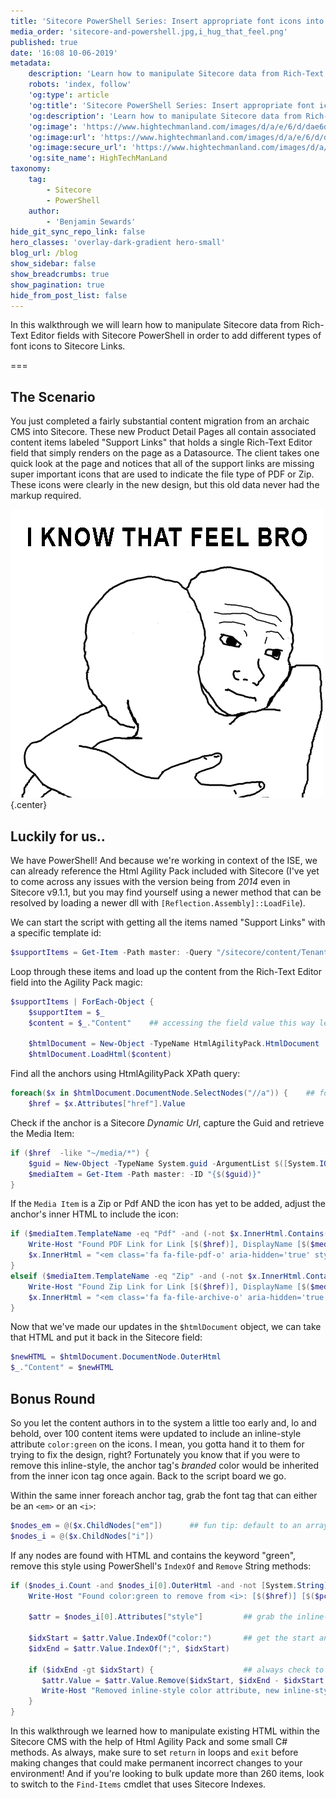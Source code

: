 ```yaml
---
title: 'Sitecore PowerShell Series: Insert appropriate font icons into Sitecore Links'
media_order: 'sitecore-and-powershell.jpg,i_hug_that_feel.png'
published: true
date: '16:08 10-06-2019'
metadata:
    description: 'Learn how to manipulate Sitecore data from Rich-Text Editor fields with Sitecore PowerShell in order to add different types of font icons to Sitecore Links'
    robots: 'index, follow'
    'og:type': article
    'og:title': 'Sitecore PowerShell Series: Insert appropriate font icons into Sitecore Links'
    'og:description': 'Learn how to manipulate Sitecore data from Rich-Text Editor fields with Sitecore PowerShell in order to add different types of font icons to Sitecore Links'
    'og:image': 'https://www.hightechmanland.com/images/d/a/e/6/d/dae6df14f255dec8a79ba571924cee1f08869980-sitecore-and-powershell.jpeg'
    'og:image:url': 'https://www.hightechmanland.com/images/d/a/e/6/d/dae6df14f255dec8a79ba571924cee1f08869980-sitecore-and-powershell.jpeg'
    'og:image:secure_url': 'https://www.hightechmanland.com/images/d/a/e/6/d/dae6df14f255dec8a79ba571924cee1f08869980-sitecore-and-powershell.jpeg'
    'og:site_name': HighTechManLand
taxonomy:
    tag:
        - Sitecore
        - PowerShell
    author:
        - 'Benjamin Sewards'
hide_git_sync_repo_link: false
hero_classes: 'overlay-dark-gradient hero-small'
blog_url: /blog
show_sidebar: false
show_breadcrumbs: true
show_pagination: true
hide_from_post_list: false
---
```


In this walkthrough we will learn how to manipulate Sitecore data from Rich-Text Editor fields with Sitecore PowerShell in order to add different types of font icons to Sitecore Links.

===

## The Scenario
You just completed a fairly substantial content migration from an archaic CMS into Sitecore. These new Product Detail Pages all contain associated content items labeled "Support Links" that holds a single Rich-Text Editor field that simply renders on the page as a Datasource. The client takes one quick look at the page and notices that all of the support links are missing super important icons that are used to indicate the file type of PDF or Zip. These icons were clearly in the new design, but this old data never had the markup required.

![I know that feel, bro](i_hug_that_feel.png) {.center}

## Luckily for us..
We have PowerShell! And because we're working in context of the ISE, we can already reference the Html Agility Pack included with Sitecore (I've yet to come across any issues with the version being from _2014_ even in Sitecore v9.1.1, but you may find yourself using a newer method that can be resolved by loading a newer dll with `[Reflection.Assembly]::LoadFile`).

We can start the script with getting all the items named "Support Links" with a specific template id:
```powershell
$supportItems = Get-Item -Path master: -Query "/sitecore/content/Tenant/Site A/Homepage//*[@@templateid='{A099DC2D-1E23-499F-B101-DBB0902148F4}' and @@name='Support Links']"
```

Loop through these items and load up the content from the Rich-Text Editor field into the Agility Pack magic:
```powershell
$supportItems | ForEach-Object {
    $supportItem = $_
    $content = $_."Content"    ## accessing the field value this way lets us not worry about the Begin/End Edit requirements
    
    $htmlDocument = New-Object -TypeName HtmlAgilityPack.HtmlDocument
    $htmlDocument.LoadHtml($content)
```

Find all the anchors using HtmlAgilityPack XPath query:
```powershell
foreach($x in $htmlDocument.DocumentNode.SelectNodes("//a")) {    ## foreach anchor in html
    $href = $x.Attributes["href"].Value
```

Check if the anchor is a Sitecore _Dynamic Url_, capture the Guid and retrieve the Media Item:
```powershell
if ($href  -like "~/media/*") {
    $guid = New-Object -TypeName System.guid -ArgumentList $([System.IO.Path]::GetFileNameWithoutExtension($href))        ## parse out the guid with a C# Path Helper Method!
    $mediaItem = Get-Item -Path master: -ID "{$($guid)}"
}
```

If the `Media Item` is a Zip or Pdf AND the icon has yet to be added, adjust the anchor's inner HTML to include the icon:
```powershell
if ($mediaItem.TemplateName -eq "Pdf" -and (-not $x.InnerHtml.Contains("fa-file-pdf"))) {
    Write-Host "Found PDF Link for Link [$($href)], DisplayName [$($mediaItem.DisplayName)]"								## LOG some good info
    $x.InnerHtml = "<em class='fa fa-file-pdf-o' aria-hidden='true' style='padding-right: 5px;'></em>" + $x.InnerHtml		## append the icon
}
elseif ($mediaItem.TemplateName -eq "Zip" -and (-not $x.InnerHtml.Contains("fa-file-archive"))) {
	Write-Host "Found Zip Link for Link [$($href)], DisplayName [$($mediaItem.DisplayName)]"
	$x.InnerHtml = "<em class='fa fa-file-archive-o' aria-hidden='true' style='padding-right: 5px;'></em>" + $x.InnerHtml
}
```

Now that we've made our updates in the `$htmlDocument` object, we can take that HTML and put it back in the Sitecore field:
```powershell
$newHTML = $htmlDocument.DocumentNode.OuterHtml
$_."Content" = $newHTML
```

## Bonus Round
So you let the content authors in to the system a little too early and, lo and behold, over 100 content items were updated to include an inline-style attribute `color:green` on the icons. I mean, you gotta hand it to them for trying to fix the design, right? Fortunately you know that if you were to remove this inline-style, the anchor tag's _branded_ color would be inherited from the inner icon tag once again. Back to the script board we go.

Within the same inner foreach anchor tag, grab the font tag that can either be an `<em>` or an `<i>`:
```powershell
$nodes_em = @($x.ChildNodes["em"])		## fun tip: default to an array, @(), since ChildNodes can condense down to returning a single item
$nodes_i = @($x.ChildNodes["i"])
```

If any nodes are found with HTML and contains the keyword "green", remove this style using PowerShell's `IndexOf` and `Remove` String methods:
```powershell
if ($nodes_i.Count -and $nodes_i[0].OuterHtml -and -not [System.String]::IsNullOrWhiteSpace($nodes_i[0].OuterHtml) -and $nodes_i[0].OuterHtml.Contains("green")) {
	Write-Host "Found color:green to remove from <i>: [$($href)] [$($pcItem.Id)] [$($nodes_i[0].OuterHtml)]"		## LOG the icon tag html to be removed
	
	$attr = $nodes_i[0].Attributes["style"]			## grab the inline-style attribute value
	
	$idxStart = $attr.Value.IndexOf("color:")		## get the start and end indexes of the color attribute in order to remove it
	$idxEnd = $attr.Value.IndexOf(";", $idxStart)
	
	if ($idxEnd -gt $idxStart) {					## always check to make sure the end index was set, since some inline-styles don't end with a semi-colon
	   $attr.Value = $attr.Value.Remove($idxStart, $idxEnd - $idxStart + 1)
	   Write-Host "Removed inline-style color attribute, new inline-style value [$($attr.Value)]"
	}
}
```

In this walkthrough we learned how to manipulate existing HTML within the Sitecore CMS with the help of Html Agility Pack and some small C# methods. As always, make sure to set `return` in loops and `exit` before making changes that could make permanent incorrect changes to your environment! And if you're looking to bulk update more than 260 items, look to switch to the `Find-Items` cmdlet that uses Sitecore Indexes.